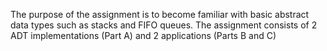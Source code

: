 The purpose of the assignment is to become familiar with basic abstract data types such as stacks and FIFO queues. The assignment consists of 2 ADT implementations (Part A) and 2 applications (Parts B and C)
